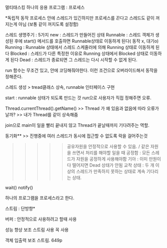 <p>멀티태스킹
하나의 응용 프로그램 : 프로세스</p>
<p>*독립적 동작
프로세스 안에 스레드가 있긴하지만 프로세스를 끈다고 스레드도 같이 꺼지는게 아님
(보통 같이 꺼지도록 설정함)</p>
<p>스레드 생명주기
: 5가지 
new : 스레드가 만들어진 상태
Runnable : 스레드 객체가 생성된 후에 start() 메서드를 호출하면 Runnable상태로 이동하게 된다( 동작 x, 대기o)
Running : Runnable 상태에서 스레드 스케줄러에 의해 Running 상태로 이동하게 된다
Blocked : 스레드가 다른 특정한 이유로 Running 상태에서 Blocked 상태로 이동하게 된다
Dead : 스레드가 종료되면 그 스레드는 다시 시작할 수 없게 된다.</p>
<p>run 함수는 무조건 있고, 안에 코딩해줘야한다.  이런 조건으로 오버라이드해서 동작을 정해준다.</p>
<p>스레드 생성 &gt; tread클래스 상속, runnable 인터페이스 구현</p>
<p>start : runnable 상태가 되도록 만드는 것 run으로 사용자가 직접 정해주면 오류.</p>
<p>Thread.currentThread().getName() &gt;&gt; Thread 가 왜 있음과 없음에 따라 오류가 날까? &gt;&gt; 내가 Thread를 같이 상속해줌</p>
<p>join으로 main이 일을 빨리 끝내지 않고 Thread가 끝날때까지 기다려주는 역할.</p>
<p>동기화** &gt;&gt; 진행중에 여러 스레드가 동시에 접근할 수 없도록 락을 걸어주는것</p>
<blockquote>
<blockquote>
<blockquote>
<blockquote>
<blockquote>
<p>공유자원을 안정적으로 사용할 수 있음. / 같은 자원을 쓰면서 처리를 해야할 일을 때 
공정함 : 모든 스레드가 자원을 공정하게 사용해야함
기아 : 이미 만원이 다 떨어지면 Dead 상태가 안됨
교착 상태 : 두 개 이상의 스레드가 만족하지 못하는 상태로 계속 기다리는 상태.</p>
</blockquote>
</blockquote>
</blockquote>
</blockquote>
</blockquote>
<p>wait() notify() </p>
<p>하나의 프로그램을 프로세스라고 한다.</p>
<p>스트림 : 단방향*</p>
<p>버퍼 : 안정적으로 사용하려고 할때 사용</p>
<p>성능 향상 보조 스트림 사용 꼭 사용 </p>
<p>객체 입출력 보조 스트림. 649p</p>